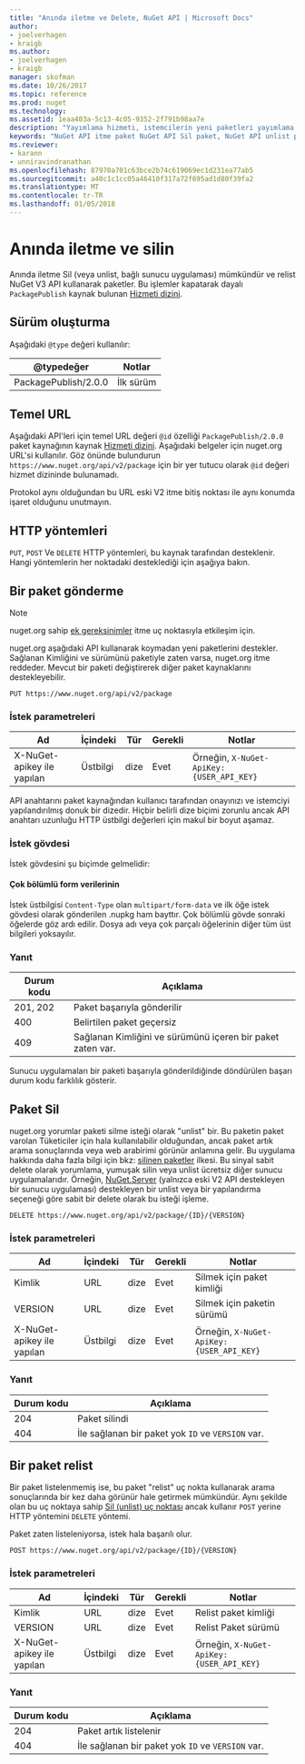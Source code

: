 ```yaml
---
title: "Anında iletme ve Delete, NuGet API | Microsoft Docs"
author:
- joelverhagen
- kraigb
ms.author:
- joelverhagen
- kraigb
manager: skofman
ms.date: 10/26/2017
ms.topic: reference
ms.prod: nuget
ms.technology: 
ms.assetid: 1eaa403a-5c13-4c05-9352-2f791b98aa7e
description: "Yayımlama hizmeti, istemcilerin yeni paketleri yayımlama ve unlist veya var olan paketleri silmek olanak tanır."
keywords: "NuGet API itme paket NuGet API Sil paket, NuGet API unlist paketi, NuGet API karşıya yükleme paketi, NuGet API'si paketi oluşturma"
ms.reviewer:
- karann
- unniravindranathan
ms.openlocfilehash: 87970a701c63bce2b74c619069ec1d231ea77ab5
ms.sourcegitcommit: a40c1c1cc05a46410f317a72f695ad1d80f39fa2
ms.translationtype: MT
ms.contentlocale: tr-TR
ms.lasthandoff: 01/05/2018
---
```

# <a name="push-and-delete"></a>Anında iletme ve silin

Anında iletme Sil (veya unlist, bağlı sunucu uygulaması) mümkündür ve relist NuGet V3 API kullanarak paketler. Bu işlemler kapatarak dayalı `PackagePublish` kaynak bulunan [Hizmeti dizini](service-index.md).

## <a name="versioning"></a>Sürüm oluşturma

Aşağıdaki `@type` değeri kullanılır:

@typedeğer          | Notlar
-------------------- | -----
PackagePublish/2.0.0 | İlk sürüm

## <a name="base-url"></a>Temel URL

Aşağıdaki API'leri için temel URL değeri `@id` özelliği `PackagePublish/2.0.0` paket kaynağının kaynak [Hizmeti dizini](service-index.md). Aşağıdaki belgeler için nuget.org URL'si kullanılır. Göz önünde bulundurun `https://www.nuget.org/api/v2/package` için bir yer tutucu olarak `@id` değeri hizmet dizininde bulunamadı.

Protokol aynı olduğundan bu URL eski V2 itme bitiş noktası ile aynı konumda işaret olduğunu unutmayın.

## <a name="http-methods"></a>HTTP yöntemleri

`PUT`, `POST` Ve `DELETE` HTTP yöntemleri, bu kaynak tarafından desteklenir. Hangi yöntemlerin her noktadaki desteklediği için aşağıya bakın.

## <a name="push-a-package"></a>Bir paket gönderme

> [!Note]
> nuget.org sahip [ek gereksinimler](NuGet-Protocols.md) itme uç noktasıyla etkileşim için.

nuget.org aşağıdaki API kullanarak koymadan yeni paketlerini destekler. Sağlanan Kimliğini ve sürümünü paketiyle zaten varsa, nuget.org itme reddeder. Mevcut bir paketi değiştirerek diğer paket kaynaklarını destekleyebilir.

```
PUT https://www.nuget.org/api/v2/package
```

### <a name="request-parameters"></a>İstek parametreleri

Ad           | İçindeki     | Tür   | Gerekli | Notlar
-------------- | ------ | ------ | -------- | -----
X-NuGet-apikey ile yapılan | Üstbilgi | dize | Evet      | Örneğin, `X-NuGet-ApiKey: {USER_API_KEY}`

API anahtarını paket kaynağından kullanıcı tarafından onayınızı ve istemciyi yapılandırılmış donuk bir dizedir. Hiçbir belirli dize biçimi zorunlu ancak API anahtarı uzunluğu HTTP üstbilgi değerleri için makul bir boyut aşamaz.

### <a name="request-body"></a>İstek gövdesi

İstek gövdesini şu biçimde gelmelidir:

#### <a name="multipart-form-data"></a>Çok bölümlü form verilerinin

İstek üstbilgisi `Content-Type` olan `multipart/form-data` ve ilk öğe istek gövdesi olarak gönderilen .nupkg ham bayttır. Çok bölümlü gövde sonraki öğelerde göz ardı edilir. Dosya adı veya çok parçalı öğelerinin diğer tüm üst bilgileri yoksayılır.

### <a name="response"></a>Yanıt

Durum kodu | Açıklama
----------- | -------
201, 202    | Paket başarıyla gönderilir
400         | Belirtilen paket geçersiz
409         | Sağlanan Kimliğini ve sürümünü içeren bir paket zaten var.

Sunucu uygulamaları bir paketi başarıyla gönderildiğinde döndürülen başarı durum kodu farklılık gösterir.

## <a name="delete-a-package"></a>Paket Sil

nuget.org yorumlar paketi silme isteği olarak "unlist" bir. Bu paketin paket varolan Tüketiciler için hala kullanılabilir olduğundan, ancak paket artık arama sonuçlarında veya web arabirimi görünür anlamına gelir. Bu uygulama hakkında daha fazla bilgi için bkz: [silinen paketler](../policies/deleting-packages.md) ilkesi. Bu sinyal sabit delete olarak yorumlama, yumuşak silin veya unlist ücretsiz diğer sunucu uygulamalarıdır. Örneğin, [NuGet.Server](https://www.nuget.org/packages/NuGet.Server) (yalnızca eski V2 API destekleyen bir sunucu uygulaması) destekleyen bir unlist veya bir yapılandırma seçeneği göre sabit bir delete olarak bu isteği işleme.

```
DELETE https://www.nuget.org/api/v2/package/{ID}/{VERSION}
```

### <a name="request-parameters"></a>İstek parametreleri

Ad           | İçindeki     | Tür   | Gerekli | Notlar
-------------- | ------ | ------ | -------- | -----
Kimlik             | URL    | dize | Evet      | Silmek için paket kimliği
VERSION        | URL    | dize | Evet      | Silmek için paketin sürümü
X-NuGet-apikey ile yapılan | Üstbilgi | dize | Evet      | Örneğin, `X-NuGet-ApiKey: {USER_API_KEY}`

### <a name="response"></a>Yanıt

Durum kodu | Açıklama
----------- | -------
204         | Paket silindi
404         | İle sağlanan bir paket yok `ID` ve `VERSION` var.

## <a name="relist-a-package"></a>Bir paket relist

Bir paket listelenmemiş ise, bu paket "relist" uç nokta kullanarak arama sonuçlarında bir kez daha görünür hale getirmek mümkündür. Aynı şekilde olan bu uç noktaya sahip [Sil (unlist) uç noktası](#delete-a-package) ancak kullanır `POST` yerine HTTP yöntemini `DELETE` yöntemi.

Paket zaten listeleniyorsa, istek hala başarılı olur.

```
POST https://www.nuget.org/api/v2/package/{ID}/{VERSION}
```

### <a name="request-parameters"></a>İstek parametreleri

Ad           | İçindeki     | Tür   | Gerekli | Notlar
-------------- | ------ | ------ | -------- | -----
Kimlik             | URL    | dize | Evet      | Relist paket kimliği
VERSION        | URL    | dize | Evet      | Relist Paket sürümü
X-NuGet-apikey ile yapılan | Üstbilgi | dize | Evet      | Örneğin, `X-NuGet-ApiKey: {USER_API_KEY}`

### <a name="response"></a>Yanıt

Durum kodu | Açıklama
----------- | -------
204         | Paket artık listelenir
404         | İle sağlanan bir paket yok `ID` ve `VERSION` var.
